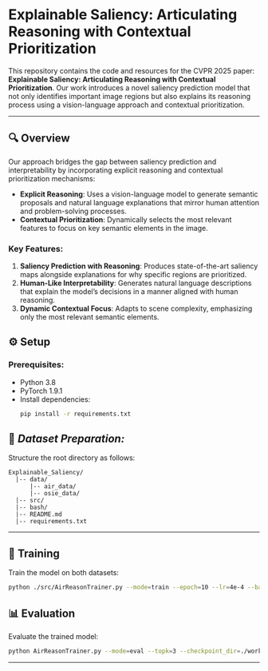 # Explainable Saliency: Articulating Reasoning with Contextual Prioritization

This repository contains the code and resources for the CVPR 2025 paper: **Explainable Saliency: Articulating Reasoning with Contextual Prioritization**. Our work introduces a novel saliency prediction model that not only identifies important image regions but also explains its reasoning process using a vision-language approach and contextual prioritization.
<!-- 
[![Paper](https://img.shields.io/badge/Paper-PDF-red)](https://example.com/paper)  
[![Code](https://img.shields.io/badge/Code-GitHub-blue)](https://github.com/your-repo-link)  
 -->

---

## 🔍 **Overview**

Our approach bridges the gap between saliency prediction and interpretability by incorporating explicit reasoning and contextual prioritization mechanisms:

- **Explicit Reasoning**: Uses a vision-language model to generate semantic proposals and natural language explanations that mirror human attention and problem-solving processes.
- **Contextual Prioritization**: Dynamically selects the most relevant features to focus on key semantic elements in the image.

### Key Features:
1. **Saliency Prediction with Reasoning**: Produces state-of-the-art saliency maps alongside explanations for why specific regions are prioritized.
2. **Human-Like Interpretability**: Generates natural language descriptions that explain the model’s decisions in a manner aligned with human reasoning.
3. **Dynamic Contextual Focus**: Adapts to scene complexity, emphasizing only the most relevant semantic elements.



## ⚙️ **Setup**

### Prerequisites:
- Python 3.8
- PyTorch 1.9.1
- Install dependencies:
  ```bash
  pip install -r requirements.txt
  ```

## 📂 *Dataset Preparation:*
Structure the root directory as follows:
```
Explainable_Saliency/
  |-- data/
      |-- air_data/
      |-- osie_data/
  |-- src/
  |-- bash/
  |-- README.md
  |-- requirements.txt
```

<!-- Preprocess the data:
```bash
python preprocess_dataset.py --dataset <dataset_name>
``` -->

---

## 🚀 **Training**

Train the model on both datasets:
```bash
python ./src/AirReasonTrainer.py --mode=train --epoch=10 --lr=4e-4 --batch_size=10 --topk=3 --checkpoint_dir=./workdir
```


## 📊 **Evaluation**

Evaluate the trained model:
```bash
python AirReasonTrainer.py --mode=eval --topk=3 --checkpoint_dir=./workdir/your_checkpoints_path
```

---
<!-- 
## ✍️ **Citation**

If you use this code, please cite:
```bibtex
@inproceedings{explainable_saliency2025,
    title={Explainable Saliency: Articulating Reasoning with Contextual Prioritization},
    author={Anonymous},
    booktitle={Proceedings of the IEEE Conference on Computer Vision and Pattern Recognition (CVPR)},
    year={2025}
} -->

